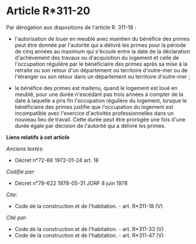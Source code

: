 # Article R*311-20

Par dérogation aux dispositions de l'article R. 311-18 :

- l'autorisation de louer en meublé avec maintien du bénéfice des primes peut être donnée par l'autorité qui a délivré les
primes pour la période de cinq années au maximum qui s'écoule entre la date de la déclaration d'achèvement des travaux ou
d'acquisition du logement et celle de l'occupation régulière par le bénéficiaire des primes après sa mise à la retraite ou
son retour d'un département ou territoire d'outre-mer ou de l'étranger ou son retour dans un département ou territoire
d'outre-mer ;

- le bénéfice des primes est maitenu, quand le logement est loué en meublé, pour une durée n'excédant pas trois années à
compter de la date à laquelle a pris fin l'occupation régulière du logement, lorsque le bénéficiaire des primes justifie que
l'occupation du logement est incompatible avec l'exercice d'activités professionnelles dans un nouveau lieu de travail. Cette
durée peut être prorogée une fois d'une durée égale par décision de l'autorité qui a délivré les primes.

**Liens relatifs à cet article**

_Anciens textes_:

  - Décret n°72-66 1972-01-24 art. 18

_Codifié par_:

  - Décret n°78-622 1978-05-31 JORF 8 juin 1978

_Cite_:

  - Code de la construction et de l'habitation. - art. R*311-18 (V)

_Cité par_:

  - Code de la construction et de l'habitation. - art. R*311-33 (V)
  - Code de la construction et de l'habitation. - art. R*311-47 (V)
